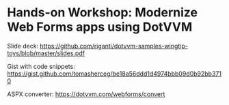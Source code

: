 # Hands-on Workshop: Modernize Web Forms apps using DotVVM

Slide deck: https://github.com/riganti/dotvvm-samples-wingtip-toys/blob/master/slides.pdf

Gist with code snippets: https://gist.github.com/tomasherceg/be18a56ddd1d4974bbb09d0b92bb3710

ASPX converter: https://dotvvm.com/webforms/convert
